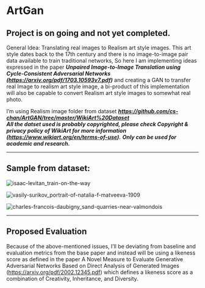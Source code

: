 # ArtGan

## Project is on going and not yet completed.

General Idea:
Translating real images to Realism art style images. This art style dates back to the 17th century and there is no image-to-image pair data available to train traditional networks, So here I am implementing ideas expressed in the paper ***Unpaired Image-to-Image Translation using Cycle-Consistent Adversarial Networks (https://arxiv.org/pdf/1703.10593v7.pdf)*** and creating a GAN to transfer real Image to realism art style image, a bi-product of this implementation will also be capable to convert Realism art style images to somewhat real photo.  

I’m using Realism image folder from dataset ***https://github.com/cs-chan/ArtGAN/tree/master/WikiArt%20Dataset***  
***All the datset used is probably copyrighted, please check Copyright & privacy policy of WikiArt for more information (https://www.wikiart.org/en/terms-of-use).***
***Only can be used for academic and research.***   

________________________   
## Sample from dataset:  

![isaac-levitan_train-on-the-way](https://user-images.githubusercontent.com/14234116/140399395-df9be7ba-0ca4-497b-b975-254bb5197cb2.jpg)   
   
![vasily-surikov_portrait-of-natalia-f-matveeva-1909](https://user-images.githubusercontent.com/14234116/140399421-c5dbfaa6-6f7e-454b-a8b9-3ff9cf9b451a.jpg)   
   
![charles-francois-daubigny_sand-quarries-near-valmondois](https://user-images.githubusercontent.com/14234116/140399597-5dc3e9a7-a233-4629-93d8-23a89b428375.jpg) 

_________________________
## Proposed Evaluation   

Because of the above-mentioned issues, I’ll be deviating from baseline and evaluation metrics from the base paper and instead will be using a likeness score as   defined in the paper A Novel Measure to Evaluate Generative Adversarial Networks Based on Direct Analysis of Generated Images (https://arxiv.org/pdf/2002.12345.pdf)  which defines a likeness score as a combination of Creativity, Inheritance, and Diversity.
